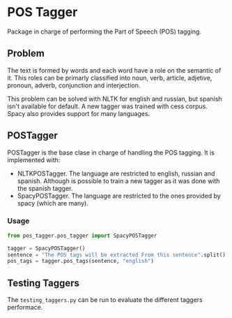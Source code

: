 # POS Tagger

Package in charge of performing the Part of Speech (POS) tagging.

## Problem

The text is formed by words and each word have a role on the semantic of it. This roles can be
primarly classified into noun, verb, article, adjetive, pronoun, adverb, conjunction and interjection.

This problem can be solved with NLTK for english and russian, but spanish isn't available for default. A new 
tagger was trained with cess corpus.
Spacy also provides support for many languages.

## POSTagger

POSTagger is the base clase in charge of handling the POS tagging. It is implemented with:

- NLTKPOSTagger. The language are restricted to english, russian and spanish. Although is possible to train a new tagger as it was done with the spanish tagger.
- SpacyPOSTagger. The language are restricted to the ones provided by spacy (which are many).

### Usage

```python
from pos_tagger.pos_tagger import SpacyPOSTagger

tagger = SpacyPOSTagger()
sentence = "The POS tags will be extracted From this sentence".split()
pos_tags = tagger.pos_tags(sentence, "english")
```

## Testing Taggers

The `testing_taggers.py` can be run to evaluate the different taggers performace.
